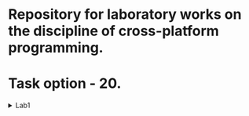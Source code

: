 # Repository for laboratory works on the discipline of cross-platform programming.
# Task option - 20.

<details>
<summary>Lab1 </summary>
  
![](https://user-images.githubusercontent.com/59147112/154817979-3be284f3-be82-4a42-8029-53b6fb03601e.png)
 
  
</details>
